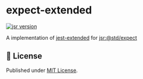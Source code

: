 # expect-extended

[![jsr version][jsr-version-src]][jsr-version-href]

A implementation of [jest-extended](npmjs.com/package/jest-extended) for [jsr:@std/expect](jsr.io/@std/expect)

## 📄 License

Published under [MIT License](./LICENSE).

<!-- Badges -->

[jsr-version-src]: https://jsr.io/badges/@martz/expect-extended?style=flat&labelColor=18181B&logoColor=4169E1
[jsr-version-href]: https://jsr.io/@martz/expect-extended
